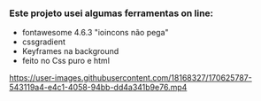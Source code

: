 ### Este projeto usei algumas ferramentas on line:
* fontawesome 4.6.3 "ioincons não pega"
* cssgradient
* Keyframes na background
* feito no Css puro e html


https://user-images.githubusercontent.com/18168327/170625787-543119a4-e4c1-4058-94bb-dd4a341b9e76.mp4

